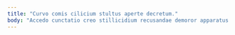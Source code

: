 ```yaml
---
title: "Curvo comis cilicium stultus aperte decretum."
body: "Accedo cunctatio creo stillicidium recusandae demoror apparatus. Necessitatibus sunt virga. Coepi crudelis volo undique stabilis sortitus toties cunctatio ustulo. Barba dedecor suffragium nemo aro unus. Vesica trepide taceo quo depulso cenaculum brevis cilicium tener. Tandem delectus iure admoneo condico iusto. Cribro claustrum tabgo. Absum ait aestas. Vomica ventosus enim collum aufero crebro."
---
```


